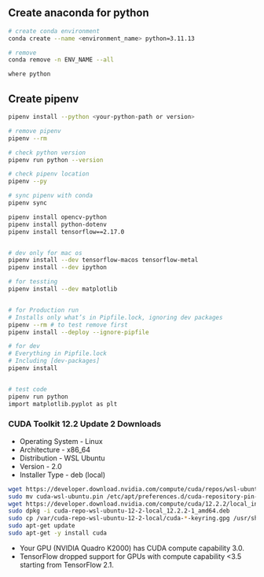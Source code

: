 ## Create anaconda for python

```bash
# create conda environment
conda create --name <environment_name> python=3.11.13

# remove
conda remove -n ENV_NAME --all

where python


```

## Create pipenv

```bash
pipenv install --python <your-python-path or version>

# remove pipenv
pipenv --rm

# check python version
pipenv run python --version

# check pipenv location
pipenv --py

# sync pipenv with conda
pipenv sync

pipenv install opencv-python
pipenv install python-dotenv
pipenv install tensorflow==2.17.0


# dev only for mac os
pipenv install --dev tensorflow-macos tensorflow-metal
pipenv install --dev ipython

# for tessting
pipenv install --dev matplotlib


# for Production run
# Installs only what’s in Pipfile.lock, ignoring dev packages
pipenv --rm # to test remove first
pipenv install --deploy --ignore-pipfile

# for dev
# Everything in Pipfile.lock
# Including [dev-packages]
pipenv install


# test code
pipenv run python
import matplotlib.pyplot as plt


```

### CUDA Toolkit 12.2 Update 2 Downloads

- Operating System - Linux
- Architecture - x86_64
- Distribution - WSL Ubuntu 
- Version - 2.0 
- Installer Type - deb (local)


```bash 
wget https://developer.download.nvidia.com/compute/cuda/repos/wsl-ubuntu/x86_64/cuda-wsl-ubuntu.pin
sudo mv cuda-wsl-ubuntu.pin /etc/apt/preferences.d/cuda-repository-pin-600
wget https://developer.download.nvidia.com/compute/cuda/12.2.2/local_installers/cuda-repo-wsl-ubuntu-12-2-local_12.2.2-1_amd64.deb
sudo dpkg -i cuda-repo-wsl-ubuntu-12-2-local_12.2.2-1_amd64.deb
sudo cp /var/cuda-repo-wsl-ubuntu-12-2-local/cuda-*-keyring.gpg /usr/share/keyrings/
sudo apt-get update
sudo apt-get -y install cuda
```

- Your GPU (NVIDIA Quadro K2000) has CUDA compute capability 3.0.
- TensorFlow dropped support for GPUs with compute capability <3.5 starting from TensorFlow 2.1.